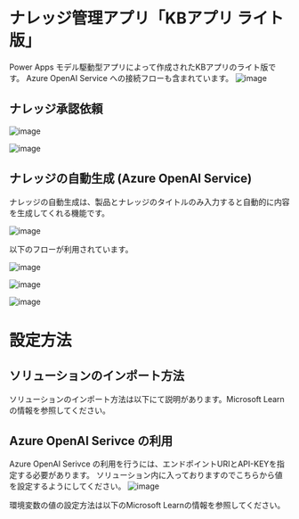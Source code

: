 # ナレッジ管理アプリ「KBアプリ ライト版」
Power Apps モデル駆動型アプリによって作成されたKBアプリのライト版です。
Azure OpenAI Service への接続フローも含まれています。
![image](https://github.com/geekfujiwara/KBAppLite/assets/96101315/d309749e-8f3f-43e8-8f8d-df49cf0f4f86)

## ナレッジ承認依頼

![image](https://github.com/geekfujiwara/KBAppLite/assets/96101315/21e0381d-edd0-4322-9dec-b3cf64fd30da)

![image](https://github.com/geekfujiwara/KBAppLite/assets/96101315/eae9cbc5-73ef-4366-9c94-c98716ae3ef6)


## ナレッジの自動生成 (Azure OpenAI Service)
ナレッジの自動生成は、製品とナレッジのタイトルのみ入力すると自動的に内容を生成してくれる機能です。

![image](https://github.com/geekfujiwara/KBAppLite/assets/96101315/af4c863b-785c-44d0-b402-e72e66f25e6d)


以下のフローが利用されています。

![image](https://github.com/geekfujiwara/KBAppLite/assets/96101315/f3f4fa51-cace-463b-92f4-6c4c0a1aebf2)


![image](https://github.com/geekfujiwara/KBAppLite/assets/96101315/93ace82f-3703-418f-a9ca-00bd5c88850e)


![image](https://github.com/geekfujiwara/KBAppLite/assets/96101315/b2da70b1-4a52-40ad-9300-dc6835acc4e7)

# 設定方法
## ソリューションのインポート方法
ソリューションのインポート方法は以下にて説明があります。Microsoft Learnの情報を参照してください。

## Azure OpenAI Serivce の利用
Azure OpenAI Serivce の利用を行うには、エンドポイントURIとAPI-KEYを指定する必要があります。
ソリューション内に入っておりますのでこちらから値を設定するようにしてください。
![image](https://github.com/geekfujiwara/KBAppLite/assets/96101315/4a52713e-d611-4d4a-9591-88147a1358a9)

環境変数の値の設定方法は以下のMicrosoft Learnの情報を参照してください。
